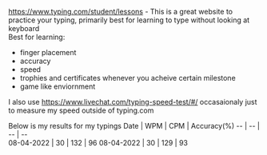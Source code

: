 
https://www.typing.com/student/lessons - This is a great website to practice your typing, primarily best for learning to type without looking at keyboard  
Best for learning:
- finger placement
- accuracy
- speed
- trophies and certificates whenever you acheive certain milestone
- game like enviornment

I also use https://www.livechat.com/typing-speed-test/#/ occasaionaly just to measure my speed outside of typing.com  

Below is my results for my typings
Date | WPM | CPM | Accuracy(%)
-- | -- | -- | --  
08-04-2022 | 30 | 132 | 96
08-04-2022 | 30 | 129 | 93
